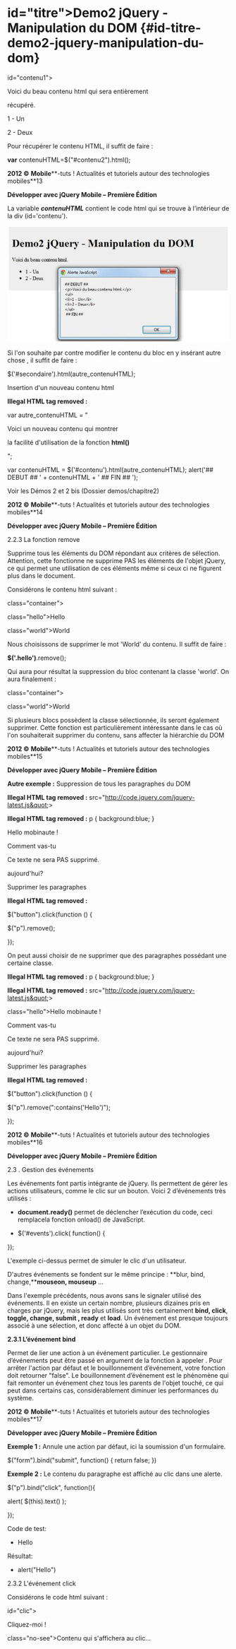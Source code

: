 # id=&quot;titre&quot;&gt;Demo2 jQuery - Manipulation du DOM {#id-titre-demo2-jquery-manipulation-du-dom}

id=&quot;contenu1&quot;&gt;

Voici du beau contenu html qui sera entièrement

récupéré.

1 - Un

2 - Deux

Pour récupérer le contenu HTML, il suffit de faire :

**var** contenuHTML=$(&quot;#contenu2&quot;).html();

**2012 ©** **Mobile****-tuts ! Actualités et tutoriels autour des technologies mobiles**13

**Développer avec jQuery Mobile – Première Édition**

La variable **_contenuHTML_** contient le code html qui se trouve à l’intérieur de la div (id=&#039;contenu&#039;).

![](assets/image5.jpg)

Si l&#039;on souhaite par contre modifier le contenu du bloc en y insérant autre chose , il suffit de faire :

$(&#039;#secondaire&#039;).html(autre_contenuHTML);

Insertion d&#039;un nouveau contenu html

**Illegal HTML tag removed :**

var autre_contenuHTML = &quot;

Voici un nouveau contenu qui montrer

la facilité d&#039;utilisation de la fonction **html()**

&quot;;

var contenuHTML = $(&#039;#contenu&#039;).html(autre_contenuHTML);  alert(&#039;## DEBUT ## &#039; + contenuHTML + &#039; ## FIN ## &#039;);

Voir les Démos 2 et 2 bis (Dossier demos/chapitre2)

**2012 ©** **Mobile****-tuts ! Actualités et tutoriels autour des technologies mobiles**14

**Développer avec jQuery Mobile – Première Édition**

2.2.3 La fonction remove

Supprime tous les éléments du DOM répondant aux critères de sélection. Attention, cette fonctionne ne supprime PAS les éléments de l&#039;objet jQuery, ce qui permet une utilisation de ces éléments même si ceux ci ne figurent plus dans le document.

Considérons le contenu html suivant :

class=&quot;container&quot;&gt;

class=&quot;hello&quot;&gt;Hello

class=&quot;world&quot;&gt;World

Nous choisissons de supprimer le mot &#039;World&#039; du contenu. Il suffit de faire :

**$(&#039;.hello&#039;)**.remove();

Qui aura pour résultat la suppression du bloc contenant la classe &#039;world&#039;. On aura finalement :

class=&quot;container&quot;&gt;

class=&quot;world&quot;&gt;World

Si plusieurs blocs possèdent la classe sélectionnée, ils seront également supprimer. Cette fonction est particulièrement intéressante dans le cas où l&#039;on souhaiterait supprimer du contenu, sans affecter la hiérarchie du DOM

**2012 ©** **Mobile****-tuts ! Actualités et tutoriels autour des technologies mobiles**15

**Développer avec jQuery Mobile – Première Édition**

**Autre exemple :** Suppression de tous les paragraphes du DOM

**Illegal HTML tag removed :** src=&quot;http://code.jquery.com/jquery-latest.js&quot;&gt;

**Illegal HTML tag removed :** p  {  background:blue; }

Hello mobinaute !

Comment vas-tu

Ce texte ne sera PAS supprimé.

aujourd&#039;hui?

Supprimer les paragraphes

**Illegal HTML tag removed :**

$(&quot;button&quot;).click(function  () {

$(&quot;p&quot;).remove();

});

On peut aussi choisir de ne supprimer que des paragraphes possédant une certaine classe.

**Illegal HTML tag removed :** p  {  background:blue; }

**Illegal HTML tag removed :** src=&quot;http://code.jquery.com/jquery-latest.js&quot;&gt;

class=&quot;hello&quot;&gt;Hello mobinaute !

Comment vas-tu

Ce texte ne sera PAS supprimé.

aujourd&#039;hui?

Supprimer les paragraphes

**Illegal HTML tag removed :**

$(&quot;button&quot;).click(function  () {

$(&quot;p&quot;).remove(&quot;:contains(&#039;Hello&#039;)&quot;);

});

**2012 ©** **Mobile****-tuts ! Actualités et tutoriels autour des technologies mobiles**16

**Développer avec jQuery Mobile – Première Édition**

2.3 . Gestion des événements

Les événements font partis intégrante de jQuery. Ils permettent de gérer les actions utilisateurs, comme le clic sur un bouton. Voici 2 d’événements très utilisés :

*   **document.ready()** permet de déclencher l’exécution du code, ceci remplacela fonction onload() de JavaScript.

*   $(&#039;#events&#039;).click( function() {

});

L&#039;exemple ci-dessus permet de simuler le clic d&#039;un utilisateur.

D&#039;autres événements se fondent sur le même principe : **blur, bind, change,****mouseon, mouseup** …

Dans l&#039;exemple précédents, nous avons sans le signaler utilisé des événements. Il en existe un certain nombre, plusieurs dizaines pris en charges par jQuery, mais les plus utilisés sont très certainement **bind, click**, **toggle, change, submit , ready** et **load**. Un événement est presque toujours associé à une sélection, et donc affecté à un objet du DOM.

**2.3.1 L’événement bind**

Permet de lier une action à un événement particulier. Le gestionnaire d’événements peut être passé en argument de la fonction à appeler . Pour arrêter l&#039;action par défaut et le bouillonnement d’événement, votre fonction doit retourner &quot;false&quot;. Le bouillonnement d’événement est le phénomène qui fait remonter un événement chez tous les parents de l&#039;objet touché, ce qui peut dans certains cas, considérablement diminuer les performances du système.

**2012 ©** **Mobile****-tuts ! Actualités et tutoriels autour des technologies mobiles**17

**Développer avec jQuery Mobile – Première Édition**

**Exemple 1 :** Annule une action par défaut, ici la soumission d&#039;un formulaire.

$(&quot;form&quot;).bind(&quot;submit&quot;, function() { return false; })

**Exemple 2 :** Le contenu du paragraphe est affiché au clic dans une alerte.

$(&quot;p&quot;).bind(&quot;click&quot;, function(){

alert( $(this).text() );

});

Code de test:

*   Hello

Résultat:

*   alert(&quot;Hello&quot;)

2.3.2 L&#039;événement click

Considérons le code html suivant :

id=&quot;clic&quot;&gt;

Cliquez-moi !

class=&quot;no-see&quot;&gt;Contenu qui s&#039;affichera au clic...